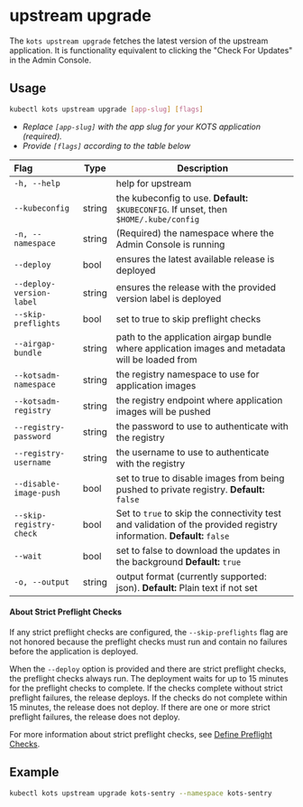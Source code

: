 # upstream upgrade

The `kots upstream upgrade` fetches the latest version of the upstream application.
It is functionality equivalent to clicking the "Check For Updates" in the Admin Console.

## Usage
```bash
kubectl kots upstream upgrade [app-slug] [flags]
```
* _Replace `[app-slug]` with the app slug for your KOTS application (required)._
* _Provide `[flags]` according to the table below_

| Flag                     | Type   | Description                                                                                      |
|:-------------------------|--------|--------------------------------------------------------------------------------------------------|
| `-h, --help`             |        | help for upstream                                                                                |
| `--kubeconfig`           | string | the kubeconfig to use. **Default:** `$KUBECONFIG`. If unset, then `$HOME/.kube/config`         |
| `-n, --namespace`        | string | (Required) the namespace where the Admin Console is running                                    |
| `--deploy`               | bool   | ensures the latest available release is deployed                                                 |
| `--deploy-version-label` | string | ensures the release with the provided version label is deployed                                  |
| `--skip-preflights`      | bool   | set to true to skip preflight checks                                                             |
| `--airgap-bundle`        | string | path to the application airgap bundle where application images and metadata will be loaded from  |
| `--kotsadm-namespace`    | string | the registry namespace to use for application images                                             |
| `--kotsadm-registry`     | string | the registry endpoint where application images will be pushed                                    |
| `--registry-password`    | string | the password to use to authenticate with the registry                                            |
| `--registry-username`    | string | the username to use to authenticate with the registry                                            |
| `--disable-image-push`   | bool   | set to true to disable images from being pushed to private registry. **Default:** `false`       |
| `--skip-registry-check`  | bool   | Set to `true` to skip the connectivity test and validation of the provided registry information. **Default:** `false` |
| `--wait`                 | bool   | set to false to download the updates in the background **Default:** `true`                      |
| `-o, --output`           | string | output format (currently supported: json). **Default:** Plain text if not set                  |


#### About Strict Preflight Checks

If any strict preflight checks are configured, the `--skip-preflights` flag are not honored because the preflight checks must run and contain no failures before the application is deployed.

When the `--deploy` option is provided and there are strict preflight checks, the preflight checks always run. The deployment waits for up to 15 minutes for the preflight checks to complete. If the checks complete without strict preflight failures, the release deploys. If the checks do not complete within 15 minutes, the release does not deploy. If there are one or more strict preflight failures, the release does not deploy.

For more information about strict preflight checks, see [Define Preflight Checks](/vendor/preflight-defining).


## Example
```bash
kubectl kots upstream upgrade kots-sentry --namespace kots-sentry
```